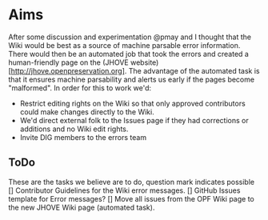 Aims
====

After some discussion and experimentation @pmay and I thought that the Wiki would be best as a source of machine parsable error information. There would then be an automated job that took the errors and created a human-friendly page on the (JHOVE website)[http://jhove.openpreservation.org]. The advantage of the automated task is that it ensures machine parsability and alerts us early if the pages become "malformed". In order for this to work we'd:

 - Restrict editing rights on the Wiki so that only approved contributors could make changes directly to the Wiki.
 - We'd direct external folk to the Issues page if they had corrections or additions and no Wiki edit rights.
 - Invite DIG members to the errors team

ToDo
----
These are the tasks we believe are to do, question mark indicates possible
  [] Contributor Guidelines for the Wiki error messages.
  [] GitHub Issues template for Error messages?
  [] Move all issues from the OPF Wiki page to the new JHOVE Wiki page (automated task).